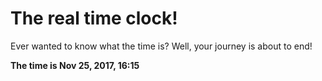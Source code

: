 # The real time clock!

Ever wanted to know what the time is? Well, your journey is about to end!

**The time is Nov 25, 2017, 16:15**